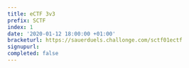 ```yaml
---
title: eCTF 3v3
prefix: SCTF
index: 1
date: '2020-01-12 18:00:00 +01:00'
bracketurl: https://sauerduels.challonge.com/sctf01ectf
signupurl: 
completed: false
---
```

